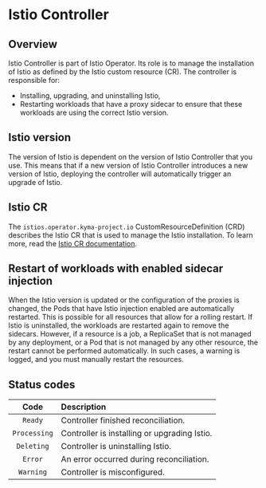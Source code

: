 # Istio Controller

## Overview

Istio Controller is part of Istio Operator. Its role is to manage the installation of Istio as defined by the Istio custom resource (CR). The controller is responsible for:
- Installing, upgrading, and uninstalling Istio,
- Restarting workloads that have a proxy sidecar to ensure that these workloads are using the correct Istio version.

## Istio version

The version of Istio is dependent on the version of Istio Controller that you use. This means that if a new version of Istio Controller introduces a new version of Istio, deploying the controller will automatically trigger an upgrade of Istio.

## Istio CR

The `istios.operator.kyma-project.io` CustomResourceDefinition (CRD) describes the Istio CR that is used to manage the Istio installation. To learn more, read the [Istio CR documentation](./01-20-istio-custom-resource.md).

## Restart of workloads with enabled sidecar injection

When the Istio version is updated or the configuration of the proxies is changed, the Pods that have Istio injection enabled are automatically restarted. This is possible for all resources that allow for a rolling restart. If Istio is uninstalled, the workloads are restarted again to remove the sidecars.
However, if a resource is a job, a ReplicaSet that is not managed by any deployment, or a Pod that is not managed by any other resource, the restart cannot be performed automatically. In such cases, a warning is logged, and you must manually restart the resources.

## Status codes

|     Code     | Description                                  |
|:------------:|:---------------------------------------------|
|   `Ready`    | Controller finished reconciliation.          |
| `Processing` | Controller is installing or upgrading Istio. |
|  `Deleting`  | Controller is uninstalling Istio.            |
|   `Error`    | An error occurred during reconciliation.     |
|  `Warning`   | Controller is misconfigured.                 |
